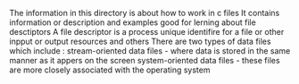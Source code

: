 The information in this directory is about how to work in c files 
It contains information or description and examples good for lerning about file desctiptors
A file descriptor is a process unique identifire for a file or other inpput or output resources and others
There are two types of data files which include :
stream-oriented data files - where data is stored in the same manner as it appers on the screen 
system-oriented data files - these files are more closely associated with the operating system
